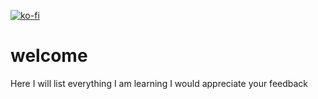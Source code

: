 [![ko-fi](https://ko-fi.com/img/githubbutton_sm.svg)](https://ko-fi.com/S6S07QX7X)
# welcome
Here I will list everything I am learning I would appreciate your feedback
